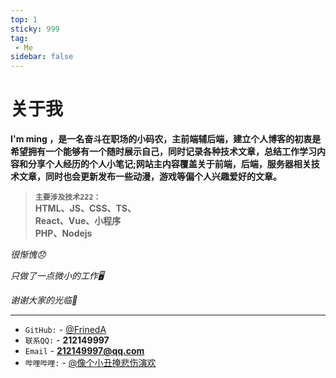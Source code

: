 ```yaml
---
top: 1
sticky: 999
tag:
 - Me
sidebar: false
---
```

# 关于我

**I'm ming ，是一名奋斗在职场的小码农，主前端辅后端，建立个人博客的初衷是希望拥有一个能够有一个随时展示自己，同时记录各种技术文章，总结工作学习内容和分享个人经历的个人小笔记;网站主内容覆盖关于前端，后端，服务器相关技术文章，同时也会更新发布一些动漫，游戏等偏个人兴趣爱好的文章。**

> **`主要涉及技术222：`**   
**HTML、JS、CSS、TS、**  
**React、Vue、小程序**  
**PHP、Nodejs**

<em>很惭愧😞</em>
  
<em>只做了一点微小的工作🖥︎</em>  
  
<em>谢谢大家的光临🥹</em>  

<hr>  

*  `GitHub:` - [@FrinedA](https://github.com/212149997)  
*  `联系QQ:` - **212149997**
*  `Email` - **212149997@qq.com**
*  `哔哩哔哩:` - [@像个小丑掩悲伤演欢](https://space.bilibili.com/37606570)  
